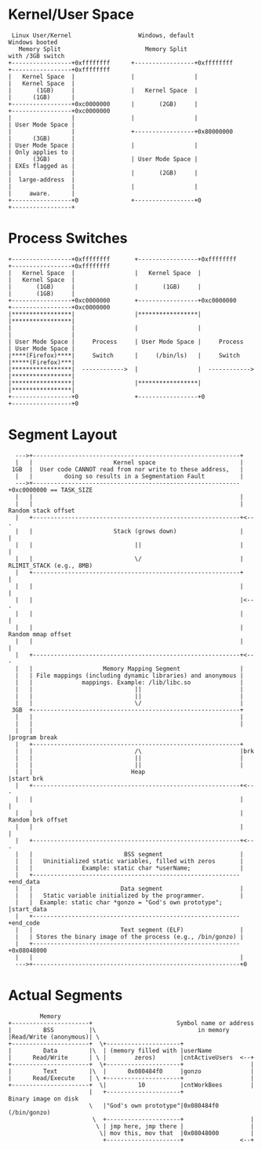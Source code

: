 # Kernel/User Space

     Linux User/Kernel                   Windows, default                    Windows booted
       Memory Split                        Memory Split                     with /3GB switch
    +-----------------+0xffffffff      +-----------------+0xffffffff       +-----------------+0xffffffff
    |   Kernel Space  |                |                 |                 |   Kernel Space  |
    |       (1GB)     |                |   Kernel Space  |                 |      (1GB)      |
    +-----------------+0xc0000000      |       (2GB)     |                 +-----------------+0xc0000000
    |                 |                |                 |                 | User Mode Space |
    |                 |                +-----------------+0x80000000       |      (3GB)      |
    | User Mode Space |                |                 |                 | Only applies to |
    |      (3GB)      |                | User Mode Space |                 | EXEs flagged as |
    |                 |                |       (2GB)     |                 |  large-address  |
    |                 |                |                 |                 |     aware.      |
    +-----------------+0               +-----------------+0                +-----------------+


# Process Switches

    +-----------------+0xffffffff       +-----------------+0xffffffff       +-----------------+0xffffffff
    |   Kernel Space  |                 |   Kernel Space  |                 |   Kernel Space  |
    |       (1GB)     |                 |       (1GB)     |                 |       (1GB)     |
    +-----------------+0xc0000000       +-----------------+0xc0000000       +-----------------+0xc0000000
    |*****************|                 |*****************|                 |*****************|
    |                 |                 |                 |                 |                 |
    | User Mode Space |     Process     | User Mode Space |     Process     | User Mode Space |
    |****(Firefox)****|     Switch      |     (/bin/ls)   |     Switch      |*****(Firefox)***|
    |*****************|  ------------>  |                 |  ------------>  |*****************|
    |*****************|                 |*****************|                 |*****************|
    +-----------------+0                +-----------------+0                +-----------------+0


# Segment Layout

      --->+-----------------------------------------------------------+
      |   |                       Kernel space                        |
     1GB  |  User code CANNOT read from nor write to these address,   |
      |   |         doing so results in a Segmentation Fault          |
      --->+-----------------------------------------------------------+0xc0000000 == TASK_SIZE
      |   |                                                           |
      |   |                                                           | Random stack offset
      |   +-----------------------------------------------------------+<---
      |   |                       Stack (grows down)                  |   |
      |   |                             ||                            |   |
      |   |                             \/                            |  RLIMIT_STACK (e.g., 8MB)
      |   +-----------------------------------------------------------+   |
      |   |                                                           |   |
      |   |                                                           |<---
      |   |                                                           |   |
      |   |                                                           |  Random mmap offset
      |   |                                                           |   |
      |   +-----------------------------------------------------------+<---
      |   |                    Memory Mapping Segment                 |
      |   | File mappings (including dynamic libraries) and anonymous |
      |   |              mappings. Example: /lib/libc.so              |
      |   |                             ||                            |
      |   |                             ||                            |
      |   |                             \/                            |
     3GB  +-----------------------------------------------------------+
      |   |                                                           |
      |   |                                                           |
      |   |                                                           |program break
      |   +-----------------------------------------------------------+
      |   |                             /\                            |brk
      |   |                             ||                            |
      |   |                             ||                            |
      |   |                            Heap                           |start brk
      |   +-----------------------------------------------------------+<---
      |   |                                                           |   |
      |   |                                                           |  Random brk offset
      |   |                                                           |   |
      |   +-----------------------------------------------------------+<---
      |   |                          BSS segment                      |
      |   |   Uninitialized static variables, filled with zeros       |
      |   |              Example: static char *userName;              |
      |   +-----------------------------------------------------------+end_data
      |   |                         Data segment                      |
      |   |   Static variable initialized by the programmer.          |
      |   |  Example: static char *gonzo = "God's own prototype";     |start_data
      |   +-----------------------------------------------------------+end_code
      |   |                         Text segment (ELF)                |
      |   | Stores the binary image of the process (e.g., /bin/gonzo) |
      |   +-----------------------------------------------------------+0x08048000
      |   |                                                           |
      --->+-----------------------------------------------------------+0


# Actual Segments

             Memory
    +----------------------+                        Symbol name or address
    |         BSS          |\                             in memory
    |Read/Write (anonymous)| \
    +----------------------+  \+---------------------+
    |         Data         |\  | (memory filled with |userName
    |      Read/Write      | \ |        zeros)       |cntActiveUsers  <--+
    +----------------------+  \+---------------------+                   |
    |         Text         |\  |      0x080484f0     |gonzo              |
    |      Read/Execute    | \ +---------------------+                   |
    +----------------------+  \|         10          |cntWorkBees        |
                           |   +---------------------+               Binary image on disk
                           \   |"God's own prototype"|0x080484f0        (/bin/gonzo)
                            \  +---------------------+                   |
                             \ | jmp here, jmp there |                   |
                              \| mov this, mov that  |0x08048000         |
                               +---------------------+                <--+
